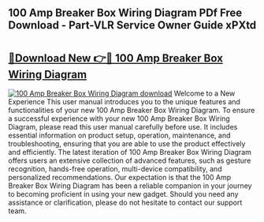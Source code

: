 ## 100 Amp Breaker Box Wiring Diagram PDf Free Download - Part-VLR Service Owner Guide xPXtd

# <h2><a href="http://dfto6pn.blite.top/?on=100+Amp+Breaker+Box+Wiring+Diagram">🔗Download New 👉🔴 100 Amp Breaker Box Wiring Diagram</a></h2>

[![100 Amp Breaker Box Wiring Diagram download](https://i.imgur.com/lujVjoI.png)](http://dfto6pn.blite.top/?on=100+Amp+Breaker+Box+Wiring+Diagram)
Welcome to a New Experience This user manual introduces you to the unique features and functionalities of your new 100 Amp Breaker Box Wiring Diagram. To ensure a successful experience with your new 100 Amp Breaker Box Wiring Diagram, please read this user manual carefully before use. It includes essential information on product setup, operation, maintenance, and troubleshooting, ensuring that you are able to use the product effectively and efficiently. The latest iteration of 100 Amp Breaker Box Wiring Diagram offers users an extensive collection of advanced features, such as gesture recognition, hands-free operation, multi-device compatibility, and personalized recommendations. Our expectation is that the 100 Amp Breaker Box Wiring Diagram has been a reliable companion in your journey to becoming proficient in using your new gadget. Should you need any assistance or clarification, please do not hesitate to contact our support team.
